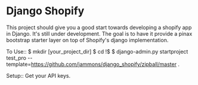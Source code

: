Django Shopify
=====================

This project should give you a good start towards developing a shopify app in Django. It's still under development. The goal is to have it provide a pinax bootstrap starter layer on top of Shopify's django implementation.

To Use::
    $ mkdir [your_project_dir]
    $ cd !$
    $ django-admin.py startproject test_pro --template=https://github.com/jammons/django_shopify/zipball/master .


Setup::
    Get your API keys.
